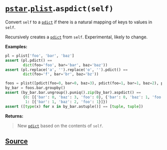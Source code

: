 # [`pstar`](./pstar.md).[`plist`](./pstar_plist.md).`aspdict(self)`

Convert `self` to a [`pdict`](./pstar_pdict.md) if there is a natural mapping of keys to values in `self`.

Recursively creates a [`pdict`](./pstar_pdict.md) from `self`. Experimental, likely to change.

**Examples:**
```python
pl = plist['foo', 'bar', 'baz']
assert (pl.pdict() ==
        dict(foo='foo', bar='bar', baz='baz'))
assert (pl.replace('a', '').replace('o', '').pdict() ==
        dict(foo='f', bar='br', baz='bz'))

foos = plist([pdict(foo=0, bar=0, baz=3), pdict(foo=1, bar=1, baz=2), pdict(foo=2, bar=0, baz=1)])
by_bar = foos.bar.groupby()
assert (by_bar.bar.ungroup().puniq().zip(by_bar).aspdict() ==
        {0: [{'bar': 0, 'baz': 3, 'foo': 0}, {'bar': 0, 'baz': 1, 'foo': 2}],
         1: [{'bar': 1, 'baz': 2, 'foo': 1}]})
assert ([type(x) for x in by_bar.astuple()] == [tuple, tuple])
```

**Returns:**

>    New [`pdict`](./pstar_pdict.md) based on the contents of `self`.



## [Source](../pstar/pstar.py#L3351-L3381)